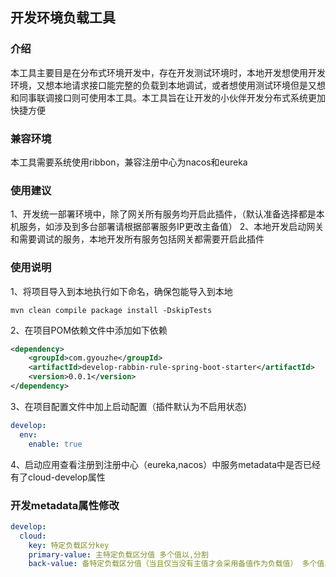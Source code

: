 ## 开发环境负载工具
### 介绍
本工具主要目是在分布式环境开发中，存在开发测试环境时，本地开发想使用开发环境，又想本地请求接口能完整的负载到本地调试，或者想使用测试环境但是又想和同事联调接口则可使用本工具。本工具旨在让开发的小伙伴开发分布式系统更加快捷方便

### 兼容环境
本工具需要系统使用ribbon，兼容注册中心为nacos和eureka

### 使用建议
1、开发统一部署环境中，除了网关所有服务均开启此插件，（默认准备选择都是本机服务，如涉及到多台部署请根据部署服务IP更改主备值）
2、本地开发启动网关和需要调试的服务，本地开发所有服务包括网关都需要开启此插件

### 使用说明
1、将项目导入到本地执行如下命名，确保包能导入到本地
```
mvn clean compile package install -DskipTests
```  
2、在项目POM依赖文件中添加如下依赖
```xml
<dependency>
    <groupId>com.gyouzhe</groupId>
    <artifactId>develop-rabbin-rule-spring-boot-starter</artifactId>
    <version>0.0.1</version>
</dependency>
```  
3、在项目配置文件中加上启动配置（插件默认为不启用状态)
```yaml
develop:
  env:
    enable: true
```  
4、启动应用查看注册到注册中心（eureka,nacos）中服务metadata中是否已经有了cloud-develop属性


### 开发metadata属性修改
```yaml
develop:
  cloud:
    key: 特定负载区分key
    primary-value: 主特定负载区分值 多个值以,分割
    back-value: 备特定负载区分值（当且仅当没有主值才会采用备值作为负载值） 多个值以,分割
```